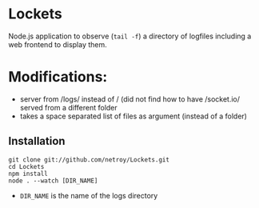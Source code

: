 # Lockets

Node.js application to observe (`tail -f`) a directory of logfiles including a web frontend to display them.

# Modifications:
 - server from /logs/ instead of /
   (did not find how to have /socket.io/ served from a different folder
 - takes a space separated list of files as argument (instead of a folder)

## Installation

    git clone git://github.com/netroy/Lockets.git
    cd Lockets
    npm install
    node . --watch [DIR_NAME]

* `DIR_NAME` is the name of the logs directory
